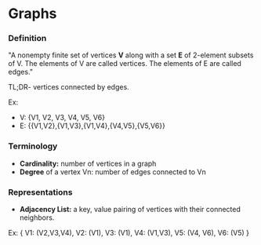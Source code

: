 # Graphs

### Definition

"A nonempty finite set of vertices **V** along with a set **E** of 2-element subsets of V. The elements of V are called vertices. The elements of E are called edges."

TL;DR- vertices connected by edges.

Ex:
- V: {V1, V2, V3, V4, V5, V6}
- E: {{V1,V2},{V1,V3},{V1,V4},{V4,V5},{V5,V6}}

### Terminology

- **Cardinality:** number of vertices in a graph
- **Degree** of a vertex Vn: number of edges connected to Vn

### Representations

- **Adjacency List:** a key, value pairing of vertices with their connected neighbors.

Ex: {
  V1: (V2,V3,V4),
  V2: (V1),
  V3: (V1),
  V4: (V1,V3),
  V5: (V4, V6),
  V6: (V5)
}